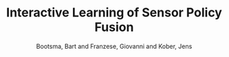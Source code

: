---
collection: conference
permalink: /publications/Bootsma2021RO-MAN
pubtype: conference 
title: "Interactive Learning of Sensor Policy Fusion" 
author: "Bootsma, Bart and Franzese, Giovanni and Kober, Jens" 
year: 2021
avenue: 30\textsuperscript{th} IEEE International Conference on Robot \& Human Interactive Communication (RO-MAN) 
url: http://www.jenskober.de/publications/Bootsma2021RO-MAN.pdf 
pages: 665-670 
code:  
video:  
abstract: 
---